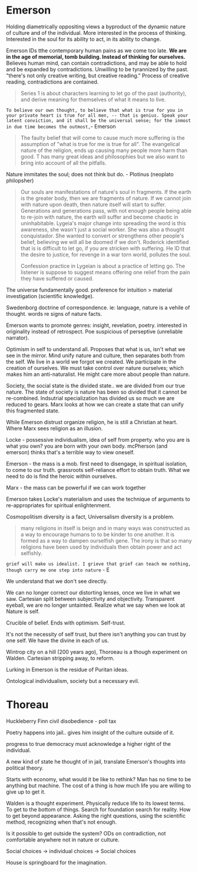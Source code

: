 # Emerson

Holding diametrically oppositing views a byproduct of the dynamic nature of culture and of the individual. More interested in the process of thinking. Interested in the soul for its ability to act, in its ability to change. 

Emerson IDs tthe contemporary human pains as we come too late. **We are in the age of memorial, tomb building. Instead of thinking for ourselves.** Believes human mind, can contain contradictions, and may be able to hold and be expanded by contradictions. Unwilling to be tyrannized by the past. "there's not only creative writing, but creative reading." Process of creative reading, contradictions are contained. 

>  Series 1 is about characters learning to let go of the past (authority), and derive meaning for themselves of what it means to live.

`To believe our own thought, to believe that what is true for you in your private heart is true for all men, -- that is genius. Speak your latent conviction, and it shall be the universal sense; for the inmost in due time becomes the outmost,`- Emerson

> The faulty belief that will come to cause much more suffering is the assumption of "what is true for me is true for all". The evangelical nature of the religion, ends up causing many people more harm than good. T has many great ideas and philosophies but we also want to bring into account of all the pitfalls.

Nature immitates the soul; does not think but do. - Plotinus (neoplato philopsher)

> Our souls are manifestations of nature's soul in fragments. If the earth is the greater body, then we are fragments of nature. If we cannot join with nature upon death, then nature itself will start to suffer. Generations and generations pass, with not enough people being able to re-join with nature, the earth will suffer and become chaotic in uninhabitable. Lygeia's major change into spreading the word is this awareness, she wasn't just a social worker. She was also a thought conquistador. She wanted to convert or strengthens other people's belief, believing we will all be doomed if we don't. Roderick identified that is is difficult to let go, if you are stricken with suffering. He ID that the desire to justice, for revenge in a war torn world, pollutes the soul. 
>
> Confession practice in Lygeian is about a practice of letting go. The listener is suppose to suggest means offering one relief from the pain they have suffered or caused.

The universe fundamentally good. preference for intuition > material investigation (scientific knowledge). 

Swedenborg doctrine of correspondence. ie: language, nature is a vehile of thought. words re signs of nature facts. 

Emerson wants to promote genres: insight, revelation, poetry. interested in originality instead of retrospect. Poe suspicious of perseptive (unreliable narrator). 

Optimism in self to understand all. Proposes that what is us, isn't what we see in the mirror. Mind unify nature and culture, then separates both from the self. We live in a world we forgot we created. We participate in the creation of ourselves. We must take control over nature ourselves; which makes him an anti-naturalist. He might care more about people than nature.

Society, the social state is the divided state.. we are divided from our true nature. The state of society is nature has been so divided that it cannot be re-combined. Indsutrial specialization has divided us so much we are reduced to gears. Marx looks at how we can create a state that can unify this fragmented state. 

While Emerson distrust organize religion, he is still a Christian at heart. Where Marx sees religion as an illusion. 

Locke - possessive individualism, idea of self from property. who you are is what you own? you are born with your own body. mcPherson (and emerson) thinks that's a terrible way to view oneself.

Emerson - the mass is a mob. first need to disengage, in spiritual isolation, to come to our truth. grassroots self-reliance effort to obtain truth. What we need to do is find the heroic within ourselves. 

Marx - the mass can be powerful if we can work together

Emerson takes Locke's materialism and uses the technique of arguments to re-appropriates for spiritual enlightenment.

Cosmopolitism diversity is a fact, Universalism diversity is a problem.

> many religions in itself is beign and in many ways was constructed as a way to encourage humans to to be kinder to one another. It is formed as a way to dampen ourselfish gene. The irony is that so many religions have been used by individuals then obtain power and act selfishly.

`grief will make us idealist. I grieve that grief can teach me nothing, though carry me one step into nature` - E 

We understand that we don't see directly. 

We can no longer correct our distorting lenses, once we live in what we saw. Cartesian split between subjectivity and objectivity. Transparent eyeball, we are no longer untainted.  Realize what we say when we look at Nature is self. 

Crucible of belief. Ends with optimism. Self-trust.

It's not the necessity of self trust, but there isn't anything you can trust by one self. We have the divine in each of us. 

Wintrop city on a hill (200 years ago), Thoroeau is a though experiment on Walden. Cartesian stripping away, to reform.

Lurking in Emerson is the residue of Puritan ideas. 

Ontological individualism, society but a necessary evil. 

# Thoreau

Huckleberry Finn civil disobedience - poll tax

Poetry happens into jail.. gives him insight of the culture outside of it.

progress to true democracy must acknowledge a higher right of the individual.

A new kind of state he thought of in jail, translate Emerson's thoughts into political theory.

Starts with economy, what would it be like to rethink? Man has no time to be anything but machine.
The cost of a thing is how much life you are willing to give up to get it. 

Walden is a thought experiment. Physically reduce life to its lowest terms. To get to the bottom of things. Search for foundation search for reality. How to get beyond appearance. Asking the right questions, using the scientific method, recognizing when that's not enough.

Is it possible to get outside the system? ODs on contradiction, not comfortable anywhere not in nature or culture. 

Social choices -> individual choices -> Social choices

House is springboard for the imagination.